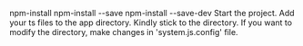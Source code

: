 npm-install
npm-install --save
npm-install --save-dev
Start the project. 
Add your ts files to the app directory. 
Kindly stick to the directory.
If you want to modify the directory, make changes in 'system.js.config' file.
